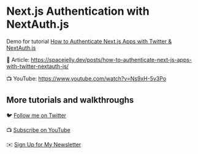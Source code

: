 # Next.js Authentication with NextAuth.js

Demo for tutorial [How to Authenticate Next.js Apps with Twitter & NextAuth.js](https://www.youtube.com/watch?v=Ns9xH-5v3Po)

📝 Article: https://spacejelly.dev/posts/how-to-authenticate-next-js-apps-with-twitter-nextauth-js/

📺 YouTube: https://www.youtube.com/watch?v=Ns9xH-5v3Po

## More tutorials and walkthroughs

🐦 [Follow me on Twitter](https://twitter.com/colbyfayock)

📺 [Subscribe on YouTube](https://www.youtube.com/colbyfayock)

✉️ [Sign Up for My Newsletter](https://colbyfayock.com/newsletter)
